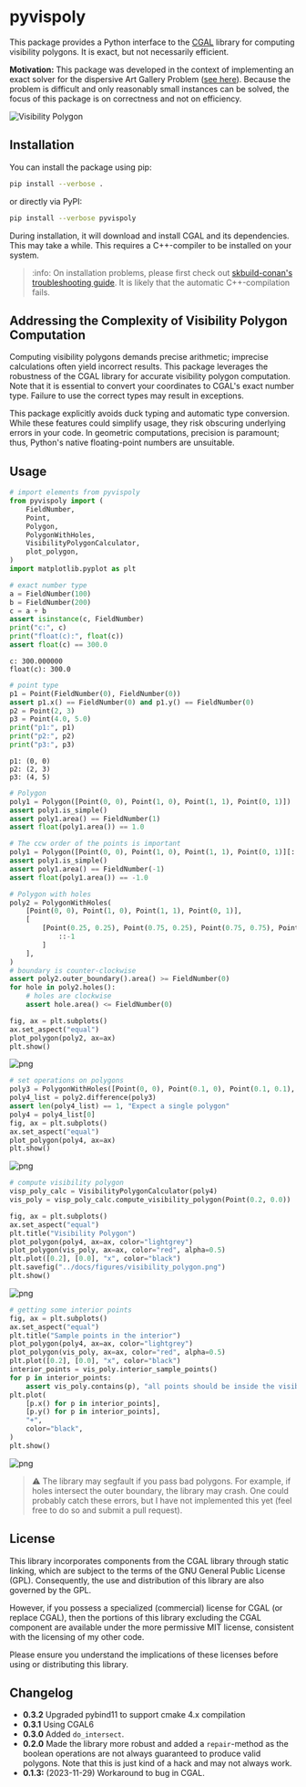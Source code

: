 # pyvispoly

This package provides a Python interface to the [CGAL](https://www.cgal.org/)
library for computing visibility polygons. It is exact, but not necessarily
efficient.

**Motivation:** This package was developed in the context of implementing an
exact solver for the dispersive Art Gallery Problem
([see here](https://github.com/d-krupke/dispersive_agp_solver)). Because the
problem is difficult and only reasonably small instances can be solved, the
focus of this package is on correctness and not on efficiency.

![Visibility Polygon](https://github.com/d-krupke/pyvispoly/blob/main/docs/figures/visibility_polygon.png?raw=true)

## Installation

You can install the package using pip:

```bash
pip install --verbose .
```

or directly via PyPI:

```bash
pip install --verbose pyvispoly
```

During installation, it will download and install CGAL and its dependencies.
This may take a while. This requires a C++-compiler to be installed on your
system.

> :info: On installation problems, please first check out
> [skbuild-conan's troubleshooting guide](https://github.com/d-krupke/skbuild-conan#common-problems).
> It is likely that the automatic C++-compilation fails.

## Addressing the Complexity of Visibility Polygon Computation

Computing visibility polygons demands precise arithmetic; imprecise calculations
often yield incorrect results. This package leverages the robustness of the CGAL
library for accurate visibility polygon computation. Note that it is essential
to convert your coordinates to CGAL's exact number type. Failure to use the
correct types may result in exceptions.

This package explicitly avoids duck typing and automatic type conversion. While
these features could simplify usage, they risk obscuring underlying errors in
your code. In geometric computations, precision is paramount; thus, Python's
native floating-point numbers are unsuitable.

## Usage

```python
# import elements from pyvispoly
from pyvispoly import (
    FieldNumber,
    Point,
    Polygon,
    PolygonWithHoles,
    VisibilityPolygonCalculator,
    plot_polygon,
)
import matplotlib.pyplot as plt
```

```python
# exact number type
a = FieldNumber(100)
b = FieldNumber(200)
c = a + b
assert isinstance(c, FieldNumber)
print("c:", c)
print("float(c):", float(c))
assert float(c) == 300.0
```

    c: 300.000000
    float(c): 300.0

```python
# point type
p1 = Point(FieldNumber(0), FieldNumber(0))
assert p1.x() == FieldNumber(0) and p1.y() == FieldNumber(0)
p2 = Point(2, 3)
p3 = Point(4.0, 5.0)
print("p1:", p1)
print("p2:", p2)
print("p3:", p3)
```

    p1: (0, 0)
    p2: (2, 3)
    p3: (4, 5)

```python
# Polygon
poly1 = Polygon([Point(0, 0), Point(1, 0), Point(1, 1), Point(0, 1)])
assert poly1.is_simple()
assert poly1.area() == FieldNumber(1)
assert float(poly1.area()) == 1.0
```

```python
# The ccw order of the points is important
poly1 = Polygon([Point(0, 0), Point(1, 0), Point(1, 1), Point(0, 1)][::-1])
assert poly1.is_simple()
assert poly1.area() == FieldNumber(-1)
assert float(poly1.area()) == -1.0
```

```python
# Polygon with holes
poly2 = PolygonWithHoles(
    [Point(0, 0), Point(1, 0), Point(1, 1), Point(0, 1)],
    [
        [Point(0.25, 0.25), Point(0.75, 0.25), Point(0.75, 0.75), Point(0.25, 0.75)][
            ::-1
        ]
    ],
)
# boundary is counter-clockwise
assert poly2.outer_boundary().area() >= FieldNumber(0)
for hole in poly2.holes():
    # holes are clockwise
    assert hole.area() <= FieldNumber(0)

fig, ax = plt.subplots()
ax.set_aspect("equal")
plot_polygon(poly2, ax=ax)
plt.show()
```

![png](https://github.com/d-krupke/pyvispoly/blob/main/docs/figures/simple_example_5_0.png?raw=true)

```python
# set operations on polygons
poly3 = PolygonWithHoles([Point(0, 0), Point(0.1, 0), Point(0.1, 0.1), Point(0, 0.1)])
poly4_list = poly2.difference(poly3)
assert len(poly4_list) == 1, "Expect a single polygon"
poly4 = poly4_list[0]
fig, ax = plt.subplots()
ax.set_aspect("equal")
plot_polygon(poly4, ax=ax)
plt.show()
```

![png](https://github.com/d-krupke/pyvispoly/blob/main/docs/figures/simple_example_6_0.png?raw=true)

```python
# compute visibility polygon
visp_poly_calc = VisibilityPolygonCalculator(poly4)
vis_poly = visp_poly_calc.compute_visibility_polygon(Point(0.2, 0.0))

fig, ax = plt.subplots()
ax.set_aspect("equal")
plt.title("Visibility Polygon")
plot_polygon(poly4, ax=ax, color="lightgrey")
plot_polygon(vis_poly, ax=ax, color="red", alpha=0.5)
plt.plot([0.2], [0.0], "x", color="black")
plt.savefig("../docs/figures/visibility_polygon.png")
plt.show()
```

![png](https://github.com/d-krupke/pyvispoly/blob/main/docs/figures/simple_example_7_0.png?raw=true)

```python
# getting some interior points
fig, ax = plt.subplots()
ax.set_aspect("equal")
plt.title("Sample points in the interior")
plot_polygon(poly4, ax=ax, color="lightgrey")
plot_polygon(vis_poly, ax=ax, color="red", alpha=0.5)
plt.plot([0.2], [0.0], "x", color="black")
interior_points = vis_poly.interior_sample_points()
for p in interior_points:
    assert vis_poly.contains(p), "all points should be inside the visibility polygon"
plt.plot(
    [p.x() for p in interior_points],
    [p.y() for p in interior_points],
    "+",
    color="black",
)
plt.show()
```

![png](https://github.com/d-krupke/pyvispoly/blob/main/docs/figures/simple_example_8_0.png?raw=true)

> :warning: The library may segfault if you pass bad polygons. For example, if
> holes intersect the outer boundary, the library may crash. One could probably
> catch these errors, but I have not implemented this yet (feel free to do so
> and submit a pull request).

## License

This library incorporates components from the CGAL library through static
linking, which are subject to the terms of the GNU General Public License (GPL).
Consequently, the use and distribution of this library are also governed by the
GPL.

However, if you possess a specialized (commercial) license for CGAL (or replace
CGAL), then the portions of this library excluding the CGAL component are
available under the more permissive MIT license, consistent with the licensing
of my other code.

Please ensure you understand the implications of these licenses before using or
distributing this library.

## Changelog

- **0.3.2** Upgraded pybind11 to support cmake 4.x compilation
- **0.3.1** Using CGAL6
- **0.3.0** Added `do_intersect`.
- **0.2.0** Made the library more robust and added a `repair`-method as the
  boolean operations are not always guaranteed to produce valid polygons. Note
  that this is just kind of a hack and may not always work.
- **0.1.3:** (2023-11-29) Workaround to bug in CGAL.
